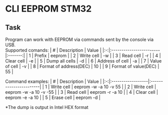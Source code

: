 # CLI EEPROM STM32

## Task
Program can work with EEPROM via commands sent by the console via USB.  
Supported comands:
| # | Description             | Value   |
|:-:|:------------------------|:-------:|
| 1 | Prefix                  | eeprom  |
| 2 | Write cell              | -w      |
| 3 | Read cell               | -r      |
| 4 | Clear cell              | -e      |
| 5 | Dump all cells          | -d      |
| 6 | Address of cell         | -a      |
| 7 | Value of cell           | -v      |
| 8 | Format of address(DEC)  | 10      |
| 9 | Format of value(DEC)    | 55      |
  
Command examples:
| # | Description       | Value                  |
|:-:|:------------------|:-----------------------|
| 1 | Write cell        | eeprom -w -a 10 -v 55  |
| 2 | Write cell        | eeprom -w -a 10 -v -55 |
| 3 | Read cell         | eeprom -r -a 10        |
| 4 | Clear cell        | eeprom -e -a 10        |
| 5 | Erase cell        | eeprom -d 			 |

  
*The dump is output in Intel HEX format